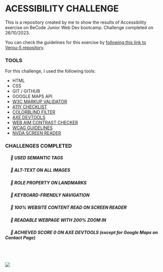 # ACESSIBILITY CHALLENGE

This is a repository created by me to show the results of Accessibility exercise on BeCode Junior Web Dev bootcamp. Challenge completed on 26/10/2023.

You can check the guidelines for this exercise by [following this link to Verou-5 repository](https://github.com/becodeorg/GNT-Verou-5/tree/main/1.The-Field/09.Accessibility#your-mission).

### TOOLS

For this challenge, I used the following tools:

- HTML
- CSS
- GIT / GITHUB
- GOOGLE MAPS API
- [W3C MARKUP VALIDATOR](https://validator.w3.org/)
- [A11Y CHECKLIST](https://www.a11yproject.com/checklist/)
- [COLORBLIND FILTER](https://www.toptal.com/designers/colorfilter)
- [AXE DEVTOOLS](https://www.deque.com/axe/browser-extensions/)
- [WEB AIM CONTRAST CHECKER](https://webaim.org/resources/contrastchecker/)
- [WCAG GUIDELINES](https://www.w3.org/TR/WCAG21/)
- [NVDA SCREEN READER](https://www.nvaccess.org/download/)

### CHALLENGES COMPLETED

##### &emsp; 🎯 USED SEMANTIC TAGS
##### &emsp; 🎯 ALT-TEXT ON ALL IMAGES
##### &emsp; 🎯 ROLE PROPERTY ON LANDMARKS
##### &emsp; 🎯 KEYBOARD-FRIENDLY NAVIGATION
##### &emsp; 🎯 100% WEBSITE CONTENT READ ON SCREEN READER
##### &emsp; 🎯 READABLE WEBPAGE WITH 200% ZOOM IN
##### &emsp; 🎯 ACHIEVED SCORE 0 ON AXE DEVTOOLS (except for Google Maps on Contact Page)

&nbsp;  
&nbsp;  

![](https://itsahappymedium.com/content/uploads/2019/10/monitor_november_cover_2019.gif)